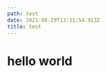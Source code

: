 ```yaml
---
path: test
date: 2021-08-29T13:31:54.913Z
title: test
---
```

<h1 class="text-green-300">hello world</h1>